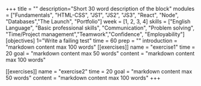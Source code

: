 +++
title = ""
description="Short 30 word description of the block"
modules = ["Fundamentals", "HTML-CSS", "JS1", "JS2", "JS3", "React", "Node", "Databases","The Launch", "Portfolio"]
week = [1, 2, 3, 4]
skills = ["English Language", "Basic professional skills", "Communication", "Problem solving", "Time/Project management","Teamwork","Confidence", "Employability"]
[objectives]
    1="Write a failing test"
time = 60
prep = ""
introduction = "markdown content max 100 words"
[[exercises]]
name = "exercise1"
time = 20
goal = "markdown content max 50 words"
content = "markdown content max 100 words"

[[exercises]]
name = "exercise2"
time = 20
goal = "markdown content max 50 words"
content = "markdown content max 100 words"
+++
